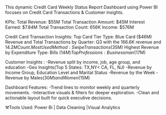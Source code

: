 This dynamic Credit Card Weekly Status Report Dashboard using Power BI focuses on Credit Card Transactions & Customer insights.

KPIs:
Total Revenue: $55M
Total Transaction Amount: $45M
Interest Earned: $7.84M
Total Transaction Count: 656K
Income: $576M

Credit Card Transaction Insights:
Top Card Tier Type: Blue Card ($46M)
Revenue and Total Transactions by Quarter: Q3 with the 166.6K revenue and $14.2 M Count.
Most Used Method: Swipe Transactions ($35M)
Highest Revenue by Expenditure Type: Bills ($14M)
Top Professions: Businessman ($17M)

Customer Insights :
-Revenue split by income, job, age group, and education
-Geo Insights(Top 5 States: TX,NY< CA, FL, NJ)
-Revenue by Income Group, Education Level and Marital Status
-Revenue by the Week
-Revenue by Males($30M) and Women($15M)

Dashboard Features:
-Trend lines to monitor weekly and quarterly movements.
-Interactive visuals & filters for deeper exploration.
-Clean and actionable layout built for quick executive decisions.

⚒️Tools Used:
Power Bi | Data Cleaning |Visual Analytics
